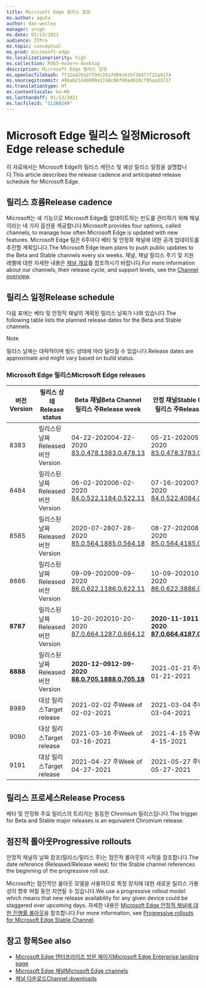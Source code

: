 ```yaml
---
title: Microsoft Edge 릴리스 일정
ms.author: aguta
author: dan-wesley
manager: srugh
ms.date: 01/13/2021
audience: ITPro
ms.topic: conceptual
ms.prod: microsoft-edge
ms.localizationpriority: high
ms.collection: M365-modern-desktop
description: Microsoft Edge 릴리스 일정
ms.openlocfilehash: ff32a4292d7f9dc26a7d89cb35f26477f22a91f4
ms.sourcegitcommit: 498a62144b099a1198c06f98ad010cf95aa33727
ms.translationtype: HT
ms.contentlocale: ko-KR
ms.lasthandoff: 01/13/2021
ms.locfileid: "11268249"
---
```

# <span data-ttu-id="516e0-103">Microsoft Edge 릴리스 일정</span><span class="sxs-lookup"><span data-stu-id="516e0-103">Microsoft Edge release schedule</span></span>

<span data-ttu-id="516e0-104">이 자료에서는 Microsoft Edge의 릴리스 캐던스 및 예상 릴리스 일정을 설명합니다.</span><span class="sxs-lookup"><span data-stu-id="516e0-104">This article describes the release cadence and anticipated release schedule for Microsoft Edge.</span></span>

## <span data-ttu-id="516e0-105">릴리스 흐름</span><span class="sxs-lookup"><span data-stu-id="516e0-105">Release cadence</span></span>

<span data-ttu-id="516e0-106">Microsoft는 새 기능으로 Microsoft Edge를 업데이트하는 빈도를 관리하기 위해 채널이라는 네 가지 옵션을 제공합니다.</span><span class="sxs-lookup"><span data-stu-id="516e0-106">Microsoft provides four options, called channels, to manage how often Microsoft Edge is updated with new features.</span></span> <span data-ttu-id="516e0-107">Microsoft Edge 팀은 6주마다 베타 및 안정화 채널에 대한 공개 업데이트를 추진할 계획입니다.</span><span class="sxs-lookup"><span data-stu-id="516e0-107">The Microsoft Edge team plans to push public updates to the Beta and Stable channels every six weeks.</span></span> <span data-ttu-id="516e0-108">채널, 채널 릴리스 주기 및 지원 레벨에 대한 자세한 내용은 [채널 개요](https://docs.microsoft.com/DeployEdge/microsoft-edge-channels#channel-overview)를 참조하시기 바랍니다.</span><span class="sxs-lookup"><span data-stu-id="516e0-108">For more information about our channels, their release cycle, and support levels, see the [Channel overview](https://docs.microsoft.com/DeployEdge/microsoft-edge-channels#channel-overview).</span></span>

## <span data-ttu-id="516e0-109">릴리스 일정</span><span class="sxs-lookup"><span data-stu-id="516e0-109">Release schedule</span></span>

<span data-ttu-id="516e0-110">다음 표에는 베타 및 안정적 채널의 계획된 릴리스 날짜가 나와 있습니다.</span><span class="sxs-lookup"><span data-stu-id="516e0-110">The following table lists the planned release dates for the Beta and Stable channels.</span></span>

> [!NOTE]
> <span data-ttu-id="516e0-111">릴리스 날짜는 대략적이며 빌드 상태에 따라 달라질 수 있습니다.</span><span class="sxs-lookup"><span data-stu-id="516e0-111">Release dates are approximate and might vary based on build status.</span></span>

### <span data-ttu-id="516e0-112">Microsoft Edge 릴리스</span><span class="sxs-lookup"><span data-stu-id="516e0-112">Microsoft Edge releases</span></span>

| <span data-ttu-id="516e0-113">버전</span><span class="sxs-lookup"><span data-stu-id="516e0-113">Version</span></span> | <span data-ttu-id="516e0-114">릴리스 상태</span><span class="sxs-lookup"><span data-stu-id="516e0-114">Release status</span></span> | <span data-ttu-id="516e0-115">Beta 채널</span><span class="sxs-lookup"><span data-stu-id="516e0-115">Beta Channel</span></span><br><span data-ttu-id="516e0-116">릴리스 주</span><span class="sxs-lookup"><span data-stu-id="516e0-116">Release week</span></span> | <span data-ttu-id="516e0-117">안정 채널</span><span class="sxs-lookup"><span data-stu-id="516e0-117">Stable Channel</span></span><br><span data-ttu-id="516e0-118">릴리스 주</span><span class="sxs-lookup"><span data-stu-id="516e0-118">Release week</span></span> |
|---------|-----|------|--------|
| <span data-ttu-id="516e0-119">83</span><span class="sxs-lookup"><span data-stu-id="516e0-119">83</span></span> | <span data-ttu-id="516e0-120">릴리스된 날짜</span><span class="sxs-lookup"><span data-stu-id="516e0-120">Released</span></span><br><span data-ttu-id="516e0-121">버전</span><span class="sxs-lookup"><span data-stu-id="516e0-121">Version</span></span> | <span data-ttu-id="516e0-122">04-22-2020</span><span class="sxs-lookup"><span data-stu-id="516e0-122">04-22-2020</span></span><br>[<span data-ttu-id="516e0-123">83.0.478.13</span><span class="sxs-lookup"><span data-stu-id="516e0-123">83.0.478.13</span></span>](https://docs.microsoft.com/DeployEdge/microsoft-edge-relnote-archive-beta-channel#version-83047813-april-22) | <span data-ttu-id="516e0-124">05-21-2020</span><span class="sxs-lookup"><span data-stu-id="516e0-124">05-21-2020</span></span><br> [<span data-ttu-id="516e0-125">83.0.478.37</span><span class="sxs-lookup"><span data-stu-id="516e0-125">83.0.478.37</span></span>](https://docs.microsoft.com/DeployEdge/microsoft-edge-relnote-archive-stable-channel#version-83047837-may-21) |
| <span data-ttu-id="516e0-126">84</span><span class="sxs-lookup"><span data-stu-id="516e0-126">84</span></span> | <span data-ttu-id="516e0-127">릴리스된 날짜</span><span class="sxs-lookup"><span data-stu-id="516e0-127">Released</span></span><br><span data-ttu-id="516e0-128">버전</span><span class="sxs-lookup"><span data-stu-id="516e0-128">Version</span></span> | <span data-ttu-id="516e0-129">06-02-2020</span><span class="sxs-lookup"><span data-stu-id="516e0-129">06-02-2020</span></span><br>[<span data-ttu-id="516e0-130">84.0.522.11</span><span class="sxs-lookup"><span data-stu-id="516e0-130">84.0.522.11</span></span>](https://docs.microsoft.com/DeployEdge/microsoft-edge-relnote-archive-beta-channel#version-84052211-june-2) | <span data-ttu-id="516e0-131">07-16-2020</span><span class="sxs-lookup"><span data-stu-id="516e0-131">07-16-2020</span></span><br> [<span data-ttu-id="516e0-132">84.0.522.40</span><span class="sxs-lookup"><span data-stu-id="516e0-132">84.0.522.40</span></span>](https://docs.microsoft.com/DeployEdge/microsoft-edge-relnote-archive-stable-channel#version-84052240-july-16) |
| <span data-ttu-id="516e0-133">85</span><span class="sxs-lookup"><span data-stu-id="516e0-133">85</span></span> | <span data-ttu-id="516e0-134">릴리스된 날짜</span><span class="sxs-lookup"><span data-stu-id="516e0-134">Released</span></span><br><span data-ttu-id="516e0-135">버전</span><span class="sxs-lookup"><span data-stu-id="516e0-135">Version</span></span> | <span data-ttu-id="516e0-136">2020-07-28</span><span class="sxs-lookup"><span data-stu-id="516e0-136">07-28-2020</span></span><br>[<span data-ttu-id="516e0-137">85.0.564.18</span><span class="sxs-lookup"><span data-stu-id="516e0-137">85.0.564.18</span></span>](https://docs.microsoft.com/DeployEdge/microsoft-edge-relnote-archive-beta-channel#version-85056418-july-28)  | <span data-ttu-id="516e0-138">08-27-2020</span><span class="sxs-lookup"><span data-stu-id="516e0-138">08-27-2020</span></span><br>[<span data-ttu-id="516e0-139">85.0.564.41</span><span class="sxs-lookup"><span data-stu-id="516e0-139">85.0.564.41</span></span>](https://docs.microsoft.com/DeployEdge/microsoft-edge-relnote-stable-channel#version-85056441-august-27) |
| <span data-ttu-id="516e0-140">86</span><span class="sxs-lookup"><span data-stu-id="516e0-140">86</span></span> | <span data-ttu-id="516e0-141">릴리스된 날짜</span><span class="sxs-lookup"><span data-stu-id="516e0-141">Released</span></span><br><span data-ttu-id="516e0-142">버전</span><span class="sxs-lookup"><span data-stu-id="516e0-142">Version</span></span> | <span data-ttu-id="516e0-143">09-09-2020</span><span class="sxs-lookup"><span data-stu-id="516e0-143">09-09-2020</span></span><br>[<span data-ttu-id="516e0-144">86.0.622.11</span><span class="sxs-lookup"><span data-stu-id="516e0-144">86.0.622.11</span></span>](https://docs.microsoft.com/DeployEdge/microsoft-edge-relnote-beta-channel#version-86062211-september-9) | <span data-ttu-id="516e0-145">10-09-2020</span><span class="sxs-lookup"><span data-stu-id="516e0-145">10-09-2020</span></span><br>[<span data-ttu-id="516e0-146">86.0.622.38</span><span class="sxs-lookup"><span data-stu-id="516e0-146">86.0.622.38</span></span>](https://docs.microsoft.com/deployedge/microsoft-edge-relnote-stable-channel#version-86062238-october-9) |
| **<span data-ttu-id="516e0-147">87</span><span class="sxs-lookup"><span data-stu-id="516e0-147">87</span></span>** | <span data-ttu-id="516e0-148">릴리스된 날짜</span><span class="sxs-lookup"><span data-stu-id="516e0-148">Released</span></span><br><span data-ttu-id="516e0-149">버전</span><span class="sxs-lookup"><span data-stu-id="516e0-149">Version</span></span> | <span data-ttu-id="516e0-150">10-20-2020</span><span class="sxs-lookup"><span data-stu-id="516e0-150">10-20-2020</span></span><br>[<span data-ttu-id="516e0-151">87.0.664.12</span><span class="sxs-lookup"><span data-stu-id="516e0-151">87.0.664.12</span></span>](https://docs.microsoft.com/deployedge/microsoft-edge-relnote-beta-channel#version-87066412--october-20) | **<span data-ttu-id="516e0-152">2020-11-19</span><span class="sxs-lookup"><span data-stu-id="516e0-152">11-19-2020</span></span>**<br>**[<span data-ttu-id="516e0-153">87.0.664.41</span><span class="sxs-lookup"><span data-stu-id="516e0-153">87.0.664.41</span></span>](https://docs.microsoft.com/deployedge/microsoft-edge-relnote-stable-channel#version-87066441-november-19)** |
| **<span data-ttu-id="516e0-154">88</span><span class="sxs-lookup"><span data-stu-id="516e0-154">88</span></span>** | <span data-ttu-id="516e0-155">릴리스된 날짜</span><span class="sxs-lookup"><span data-stu-id="516e0-155">Released</span></span><br><span data-ttu-id="516e0-156">버전</span><span class="sxs-lookup"><span data-stu-id="516e0-156">Version</span></span> | **<span data-ttu-id="516e0-157">2020-12-09</span><span class="sxs-lookup"><span data-stu-id="516e0-157">12-09-2020</span></span>**<br>**[<span data-ttu-id="516e0-158">88.0.705.18</span><span class="sxs-lookup"><span data-stu-id="516e0-158">88.0.705.18</span></span>](https://docs.microsoft.com/deployedge/microsoft-edge-relnote-beta-channel#version-88070518-december-9)** | <span data-ttu-id="516e0-159">2021-01-21 주</span><span class="sxs-lookup"><span data-stu-id="516e0-159">Week of 01-21-2021</span></span> |
| <span data-ttu-id="516e0-160">89</span><span class="sxs-lookup"><span data-stu-id="516e0-160">89</span></span> | <span data-ttu-id="516e0-161">대상 릴리스</span><span class="sxs-lookup"><span data-stu-id="516e0-161">Target release</span></span> | <span data-ttu-id="516e0-162">2021-02-02 주</span><span class="sxs-lookup"><span data-stu-id="516e0-162">Week of 02-02-2021</span></span> | <span data-ttu-id="516e0-163">2021-03-04 주</span><span class="sxs-lookup"><span data-stu-id="516e0-163">Week of 03-04-2021</span></span> |
| <span data-ttu-id="516e0-164">90</span><span class="sxs-lookup"><span data-stu-id="516e0-164">90</span></span> | <span data-ttu-id="516e0-165">대상 릴리스</span><span class="sxs-lookup"><span data-stu-id="516e0-165">Target release</span></span> | <span data-ttu-id="516e0-166">2021-03-16 주</span><span class="sxs-lookup"><span data-stu-id="516e0-166">Week of 03-16-2021</span></span> | <span data-ttu-id="516e0-167">2021-4-15 주</span><span class="sxs-lookup"><span data-stu-id="516e0-167">Week of 4-15-2021</span></span> |
| <span data-ttu-id="516e0-168">91</span><span class="sxs-lookup"><span data-stu-id="516e0-168">91</span></span> | <span data-ttu-id="516e0-169">대상 릴리스</span><span class="sxs-lookup"><span data-stu-id="516e0-169">Target release</span></span> | <span data-ttu-id="516e0-170">2021-04-27 주</span><span class="sxs-lookup"><span data-stu-id="516e0-170">Week of 04-27-2021</span></span> | <span data-ttu-id="516e0-171">2021-05-27 주</span><span class="sxs-lookup"><span data-stu-id="516e0-171">Week of 05-27-2021</span></span> |

## <span data-ttu-id="516e0-172">릴리스 프로세스</span><span class="sxs-lookup"><span data-stu-id="516e0-172">Release Process</span></span>

<span data-ttu-id="516e0-173">베타 및 안정화 주요 릴리스의 트리거는 동등한 Chromium 릴리스입니다.</span><span class="sxs-lookup"><span data-stu-id="516e0-173">The trigger for Beta and Stable major releases is an equivalent Chromium release.</span></span>

## <span data-ttu-id="516e0-174">점진적 롤아웃</span><span class="sxs-lookup"><span data-stu-id="516e0-174">Progressive rollouts</span></span>

<span data-ttu-id="516e0-175">안정적 채널의 날짜 참조(릴리스/릴리스 주)는 점진적 롤아웃의 시작을 참조합니다.</span><span class="sxs-lookup"><span data-stu-id="516e0-175">The date reference (Released/Release week) for the Stable channel references the beginning of the progressive roll out.</span></span>

<span data-ttu-id="516e0-176">Microsoft는 점진적인 롤아웃 모델을 사용하므로 특정 장치에 대한 새로운 릴리스 가용성이 향후 며칠 동안 지연될 수 있습니다.</span><span class="sxs-lookup"><span data-stu-id="516e0-176">We use a progressive rollout model which means that new release availability for any given device could be staggered over upcoming days.</span></span> <span data-ttu-id="516e0-177">자세한 내용은 [Microsoft Edge 안정적 채널에 대한 진행률 롤아웃](microsoft-edge-update-progressive-rollout.md)을 참조합니다.</span><span class="sxs-lookup"><span data-stu-id="516e0-177">For more information, see [Progressive rollouts for Microsoft Edge Stable Channel](microsoft-edge-update-progressive-rollout.md).</span></span>

## <span data-ttu-id="516e0-178">참고 항목</span><span class="sxs-lookup"><span data-stu-id="516e0-178">See also</span></span>

- [<span data-ttu-id="516e0-179">Microsoft Edge 엔터프라이즈 방문 페이지</span><span class="sxs-lookup"><span data-stu-id="516e0-179">Microsoft Edge Enterprise landing page</span></span>](https://aka.ms/EdgeEnterprise)
- [<span data-ttu-id="516e0-180">Microsoft Edge 채널</span><span class="sxs-lookup"><span data-stu-id="516e0-180">Microsoft Edge channels</span></span>](microsoft-edge-channels.md)
- [<span data-ttu-id="516e0-181">채널 다운로드</span><span class="sxs-lookup"><span data-stu-id="516e0-181">Channel downloads</span></span>](https://www.microsoft.com/edge/business/download)